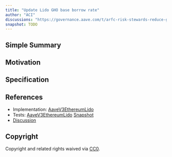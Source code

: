 ```yaml
---
title: "Update Lido GHO base borrow rate"
author: "ACI"
discussions: "https://governance.aave.com/t/arfc-risk-stewards-reduce-gho-borrow-rate-prime-instance/20501"
snapshot: TODO
---
```


## Simple Summary

## Motivation

## Specification

## References

- Implementation: [AaveV3EthereumLido](https://github.com/bgd-labs/aave-proposals-v3/blob/main/src/20250121_AaveV3EthereumLido_UpdateLidoGHOBaseBorrowRate/AaveV3EthereumLido_UpdateLidoGHOBaseBorrowRate_20250121.sol)
- Tests: [AaveV3EthereumLido](https://github.com/bgd-labs/aave-proposals-v3/blob/main/src/20250121_AaveV3EthereumLido_UpdateLidoGHOBaseBorrowRate/AaveV3EthereumLido_UpdateLidoGHOBaseBorrowRate_20250121.t.sol)
  [Snapshot](TODO)
- [Discussion](https://governance.aave.com/t/arfc-risk-stewards-reduce-gho-borrow-rate-prime-instance/20501)

## Copyright

Copyright and related rights waived via [CC0](https://creativecommons.org/publicdomain/zero/1.0/).
